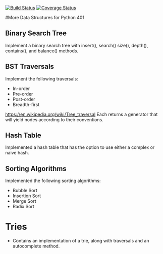 [![Build Status](https://travis-ci.org/kurtrm/data_structs.svg?branch=master)](https://travis-ci.org/kurtrm/data_structs)
[![Coverage Status](https://coveralls.io/repos/github/kurtrm/data_structs/badge.svg?branch=master)](https://coveralls.io/github/kurtrm/data_structs?branch=master)



#More Data Structures for Python 401


## Binary Search Tree
Implement a binary search tree with insert(), search()
size(), depth(), contains(), and balance() methods.

## BST Traversals

Implement the following traversals:

- In-order
- Pre-order
- Post-order
- Breadth-first

https://en.wikipedia.org/wiki/Tree_traversal
Each returns a generator that will yield nodes according to their conventions.

## Hash Table

Implemented a hash table that has the option to use either a complex or naive hash.

## Sorting Algorithms

Implemented the following sorting algorithms:

+ Bubble Sort
+ Insertion Sort
+ Merge Sort
+ Radix Sort

# Tries

+ Contains an implementation of a trie, along with traversals and an autocomplete method.
